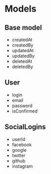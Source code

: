 # Models

## Base model

- createdAt
- createdBy
- updatedAt
- updatedBy
- deletedAt
- deletedBy

## User

- login
- email
- password
- isConfirmed

## SocialLogins

- userId
- facebook
- google
- twitter
- github
- instagram
